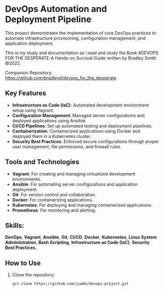 # DevOps Automation and Deployment Pipeline

This project demonstrates the implementation of core DevOps practices to automate infrastructure provisioning, configuration management, and application deployment.

This is my study and documentation as i read and study the Book #DEVOPS FOR THE DESPERATE-A Hands-on Survival Guide written by Bradley Smith @2022. 

Companion Repository: https://github.com/bradleyd/devops_for_the_desperate

## Key Features
- **Infrastructure as Code (IaC)**: Automated development environment setup using Vagrant.
- **Configuration Management**: Managed server configurations and deployed applications using Ansible.
- **CI/CD Pipelines**: Set up automated testing and deployment pipelines.
- **Containerization**: Containerized applications using Docker and deployed them in a Kubernetes cluster.
- **Security Best Practices**: Enforced secure configurations through proper user management, file permissions, and firewall rules.

## Tools and Technologies
- **Vagrant**: For creating and managing virtualized development environments.
- **Ansible**: For automating server configurations and application deployment.
- **Git**: For version control and collaboration.
- **Docker**: For containerizing applications.
- **Kubernetes**: For deploying and managing containerized applications.
- **Prometheus**: For monitoring and alerting.

## Skills: 
**DevOps**, **Vagrant**, **Ansible**, **Git**, **CI/CD**, **Docker**, **Kubernetes**, **Linux System Administration**, **Bash Scripting**, **Infrastructure as Code (IaC)**, **Security Best Practices.**

## How to Use
1. Clone the repository:
   ```bash
   git clone https://github.com/juw0n/devops-project.git